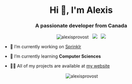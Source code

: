 <h1 align="center">Hi 👋, I'm Alexis</h1>
<h3 align="center">A passionate developer from Canada</h3>

<p align="center"> 
  <img src="https://komarev.com/ghpvc/?username=alexisprovost" alt="alexisprovost" /> &nbsp; 
  <img src="https://img.shields.io/badge/OS-Windows 10-informational?style=flat&logo=windows&logoColor=white&color=0172b3"/> &nbsp; 
  <img src="https://img.shields.io/badge/Editor-VSCode-informational?style=flat&logo=visual-studio-code&logoColor=white&color=0172b3"/>
</p>

- 🔭 I’m currently working on [Sprinklr](#)

- 🌱 I’m currently learning **Computer Sciences**

- 👨‍💻 All of my projects are available at [my website](https://alexis.provost.cloud)

<p align="center">&nbsp;<img align="center" src="https://github-readme-stats.vercel.app/api?username=alexisprovost&show_icons=true" alt="alexisprovost" /></p>
